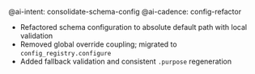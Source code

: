 @ai-intent: consolidate-schema-config
@ai-cadence: config-refactor
- Refactored schema configuration to absolute default path with local validation
- Removed global override coupling; migrated to `config_registry.configure`
- Added fallback validation and consistent `.purpose` regeneration
